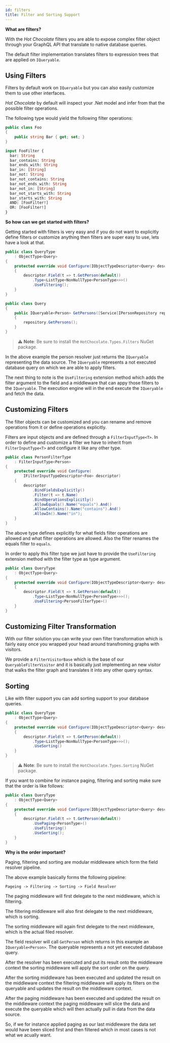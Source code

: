 ```yaml
---
id: filters
title: Filter and Sorting Support
---
```


**What are filters?**

With the _Hot Chocolate_ filters you are able to expose complex filter object through your GraphQL API that translate to native database queries.

The default filter implementation translates filters to expression trees that are applied on `IQueryable`.

## Using Filters

Filters by default work on `IQueryable` but you can also easily customize them to use other interfaces.

_Hot Chocolate_ by default will inspect your .Net model and infer from that the possible filter operations.

The following type would yield the following filter operations:

```csharp
public class Foo
{
    public string Bar { get; set; }
}
```

```graphql
input FooFilter {
  bar: String
  bar_contains: String
  bar_ends_with: String
  bar_in: [String]
  bar_not: String
  bar_not_contains: String
  bar_not_ends_with: String
  bar_not_in: [String]
  bar_not_starts_with: String
  bar_starts_with: String
  AND: [FooFilter!]
  OR: [FooFilter!]
}
```

**So how can we get started with filters?**

Getting started with filters is very easy and if you do not want to explicitly define filters or customize anything then filters are super easy to use, lets have a look at that.

```csharp
public class QueryType
    : ObjectType<Query>
{
    protected override void Configure(IObjectTypeDescriptor<Query> descriptor)
    {
        descriptor.Field(t => t.GetPerson(default))
            .Type<ListType<NonNullType<PersonType>>>()
            .UseFiltering();
    }
}

public class Query
{
    public IQueryable<Person> GetPersons([Service]IPersonRepository repository)
    {
        repository.GetPersons();
    }
}
```

> ⚠️ **Note**: Be sure to install the `HotChocolate.Types.Filters` NuGet package.

In the above example the person resolver just returns the `IQueryable` representing the data source. The `IQueryable` represents a not executed database query on which we are able to apply filters.

The next thing to note is the `UseFiltering` extension method which adds the filter argument to the field and a middleware that can appy those filters to the `IQueryable`. The execution engine will in the end execute the `IQueryable` and fetch the data.

## Customizing Filters

The filter objects can be customized and you can rename and remove operations from it or define operations explicitly.

Filters are input objects and are defined through a `FilterInputType<T>`. In order to define and customize a filter we have to inherit from `FilterInputType<T>` and configure it like any other type.

```csharp
public class PersonFilterType
    : FilterInputType<Person>
{
    protected override void Configure(
        IFilterInputTypeDescriptor<Foo> descriptor)
    {
        descriptor
            .BindFieldsExplicitly()
            .Filter(t => t.Name)
            .BindOperationsExplicitly()
            .AllowEquals().Name("equals").And()
            .AllowContains().Name("contains").And()
            .AllowIn().Name("in");
    }
}
```

The above type defines explicitly for what fields filter operations are allowed and what filter operations are allowed. Also the filter renames the equals filter to `equals`.

In order to apply this filter type we just have to provide the `UseFiltering` extension method with the filter type as type argument.

```csharp
public class QueryType
    : ObjectType<Query>
{
    protected override void Configure(IObjectTypeDescriptor<Query> descriptor)
    {
        descriptor.Field(t => t.GetPerson(default))
            .Type<ListType<NonNullType<PersonType>>>();
            .UseFiltering<PersonFilterType>()
    }
}
```

## Customizing Filter Transformation

With our filter solution you can write your own filter transformation which is fairly easy once you wrapped your head around transfroming graphs with visitors.

We provide a `FilterVisitorBase` which is the base of our `QueryableFilterVisitor` and it is basically just implementing an new visitor that walks the filter graph and translates it into any other query syntax.

## Sorting

Like with filter support you can add sorting support to your database queries.

```csharp
public class QueryType
    : ObjectType<Query>
{
    protected override void Configure(IObjectTypeDescriptor<Query> descriptor)
    {
        descriptor.Field(t => t.GetPerson(default))
            .Type<ListType<NonNullType<PersonType>>>();
            .UseSorting()
    }
}
```

> ⚠️ **Note**: Be sure to install the `HotChocolate.Types.Sorting` NuGet package.

If you want to combine for instance paging, filtering and sorting make sure that the order is like follows:

```csharp
public class QueryType
    : ObjectType<Query>
{
    protected override void Configure(IObjectTypeDescriptor<Query> descriptor)
    {
        descriptor.Field(t => t.GetPerson(default))
            .UsePaging<PersonType>()
            .UseFiltering()
            .UseSorting();
    }
}
```

**Why is the order important?**

Paging, filtering and sorting are modular middleware which form the field resolver pipeline.

The above example basically forms the following pipeline:

`Pageing -> Filtering -> Sorting -> Field Resolver`

The paging middleware will first delegate to the next middleware, which is filtering.

The filtering middleware will also first delegate to the next middleware, which is sorting.

The sorting middleware will again first delegate to the next middleware, which is the actual filed resolver.

The field resolver will call `GetPerson` which returns in this example an `IQueryable<Person>`. The queryable represents a not yet executed database query.

After the resolver has been executed and put its result onto the middleware context the sorting middleware will apply the sort order on the query.

After the sorting middleware has been executed and updated the result on the middleware context the filtering middleware will apply its filters on the queryable and updates the result on the middleware context.

After the paging middleware has been executed and updated the result on the middleware context the paging middleware will slice the data and execute the queryable which will then actually pull in data from the data source.

So, if we for instance applied paging as our last middleware the data set would have been sliced first and then filtered which in most cases is not what we acually want.
